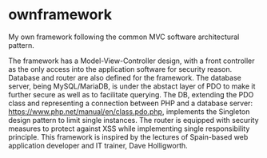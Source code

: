 # ownframework
My own framework following the common MVC software architectural pattern.

The framework has a Model-View-Controller design, with a front controller as 
the only access into the application software for security reason. Database and router
are also defined for the framework. The database server, being MySQL/MariaDB, is under 
the abstact layer of PDO to make it further secure as well as to facilitate querying. 
The DB, extending the PDO class and representing a connection between PHP and a database 
server: https://www.php.net/manual/en/class.pdo.php, implements the Singleton design pattern 
to limit single instances. The router is equipped with security measures to protect 
against XSS while implementing single responsibility principle. This framework is inspired 
by the lectures of Spain-based web application developer and IT trainer, Dave Holligworth.
